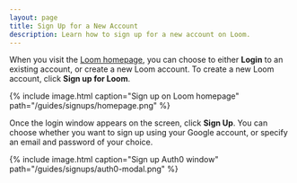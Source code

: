 ```yaml
---
layout: page
title: Sign Up for a New Account
description: Learn how to sign up for a new account on Loom.
---
```


When you visit the [Loom homepage]({{site.loom}}), you can choose to either **Login** to an existing account, or create a new Loom account. To create a new Loom account, click **Sign up for Loom**.

{% include image.html caption="Sign up on Loom homepage" path="/guides/signups/homepage.png" %}

Once the login window appears on the screen, click **Sign Up**. You can choose whether you want to sign up using your Google account, or specify an email and password of your choice.

{% include image.html caption="Sign up Auth0 window" path="/guides/signups/auth0-modal.png" %}
